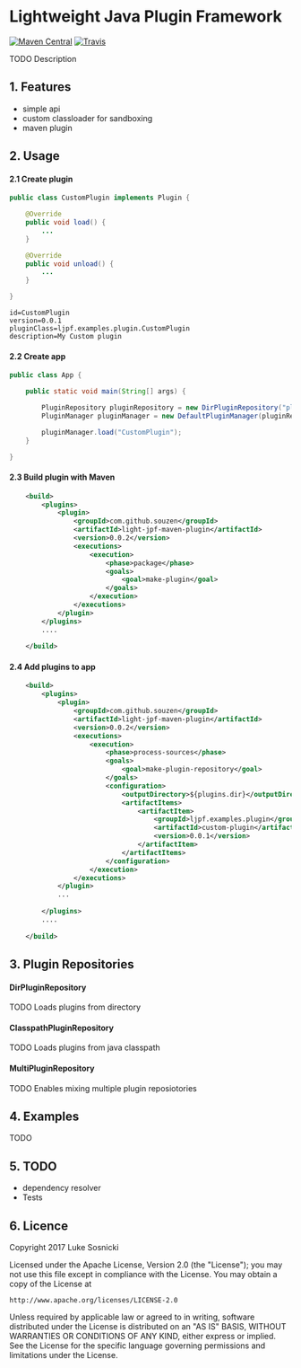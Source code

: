 # Lightweight Java Plugin Framework

[![Maven Central](https://img.shields.io/maven-central/v/com.github.souzen/light-jpf.svg)](http://search.maven.org/#search|ga|1|light-jpf)
[![Travis](https://img.shields.io/travis/rust-lang/rust.svg)](https://travis-ci.org/souzen/light-jpf)

TODO Description

## 1. Features
- simple api
- custom classloader for sandboxing
- maven plugin

## 2. Usage

#### 2.1 Create plugin

```java
public class CustomPlugin implements Plugin {

    @Override
    public void load() {
        ...
    }

    @Override
    public void unload() {
        ...
    }

}
```

```properties
id=CustomPlugin
version=0.0.1
pluginClass=ljpf.examples.plugin.CustomPlugin
description=My Custom plugin
```

#### 2.2 Create app
```java
public class App {

    public static void main(String[] args) {

        PluginRepository pluginRepository = new DirPluginRepository("plugin");
        PluginManager pluginManager = new DefaultPluginManager(pluginRepository);

        pluginManager.load("CustomPlugin");
    }

}
```

#### 2.3 Build plugin with Maven

```xml
    <build>
        <plugins>
            <plugin>
                <groupId>com.github.souzen</groupId>
                <artifactId>light-jpf-maven-plugin</artifactId>
                <version>0.0.2</version>
                <executions>
                    <execution>
                        <phase>package</phase>
                        <goals>
                            <goal>make-plugin</goal>
                        </goals>
                    </execution>
                </executions>
            </plugin>
        </plugins>
        ....    
    
    </build>
```

#### 2.4 Add plugins to app

```xml
    <build>
        <plugins>
            <plugin>
                <groupId>com.github.souzen</groupId>
                <artifactId>light-jpf-maven-plugin</artifactId>
                <version>0.0.2</version>
                <executions>
                    <execution>
                        <phase>process-sources</phase>
                        <goals>
                            <goal>make-plugin-repository</goal>
                        </goals>
                        <configuration>
                            <outputDirectory>${plugins.dir}</outputDirectory>
                            <artifactItems>
                                <artifactItem>
                                    <groupId>ljpf.examples.plugin</groupId>
                                    <artifactId>custom-plugin</artifactId>
                                    <version>0.0.1</version>
                                </artifactItem>
                            </artifactItems>
                        </configuration>
                    </execution>
                </executions>
            </plugin>
            ... 
               
        </plugins>
        ....    
    
    </build>
```

## 3. Plugin Repositories

#### DirPluginRepository
TODO Loads plugins from directory

#### ClasspathPluginRepository
TODO Loads plugins from java classpath

#### MultiPluginRepository
TODO Enables mixing multiple plugin reposiotories

## 4. Examples
TODO

## 5. TODO
- dependency resolver
- Tests

## 6. Licence
Copyright 2017 Luke Sosnicki

Licensed under the Apache License, Version 2.0 (the "License");
you may not use this file except in compliance with the License.
You may obtain a copy of the License at

    http://www.apache.org/licenses/LICENSE-2.0

Unless required by applicable law or agreed to in writing, software
distributed under the License is distributed on an "AS IS" BASIS,
WITHOUT WARRANTIES OR CONDITIONS OF ANY KIND, either express or implied.
See the License for the specific language governing permissions and
limitations under the License.